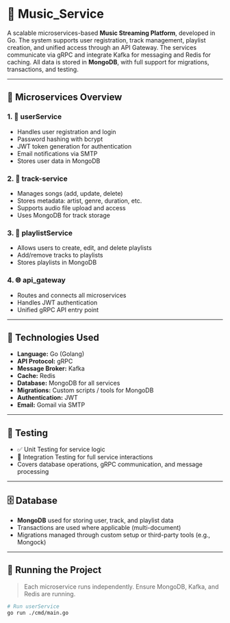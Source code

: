 # 🎵 Music_Service

A scalable microservices-based **Music Streaming Platform**, developed in Go. The system supports user registration, track management, playlist creation, and unified access through an API Gateway. The services communicate via gRPC and integrate Kafka for messaging and Redis for caching. All data is stored in **MongoDB**, with full support for migrations, transactions, and testing.

---

## 📁 Microservices Overview

### 1. 🧍 userService
- Handles user registration and login
- Password hashing with bcrypt
- JWT token generation for authentication
- Email notifications via SMTP
- Stores user data in MongoDB

### 2. 🎵 track-service
- Manages songs (add, update, delete)
- Stores metadata: artist, genre, duration, etc.
- Supports audio file upload and access
- Uses MongoDB for track storage

### 3. 📂 playlistService
- Allows users to create, edit, and delete playlists
- Add/remove tracks to playlists
- Stores playlists in MongoDB

### 4. 🌐 api_gateway
- Routes and connects all microservices
- Handles JWT authentication
- Unified gRPC API entry point

---

## 🧰 Technologies Used

- **Language:** Go (Golang)
- **API Protocol:** gRPC
- **Message Broker:** Kafka
- **Cache:** Redis
- **Database:** MongoDB for all services
- **Migrations:** Custom scripts / tools for MongoDB
- **Authentication:** JWT
- **Email:** Gomail via SMTP

---

## 🧪 Testing

- ✅ Unit Testing for service logic
- 🔄 Integration Testing for full service interactions
- Covers database operations, gRPC communication, and message processing

---

## 🗄 Database

- **MongoDB** used for storing user, track, and playlist data
- Transactions are used where applicable (multi-document)
- Migrations managed through custom setup or third-party tools (e.g., Mongock)

---

## 🚀 Running the Project

> Each microservice runs independently. Ensure MongoDB, Kafka, and Redis are running.

```bash
# Run userService
go run ./cmd/main.go
